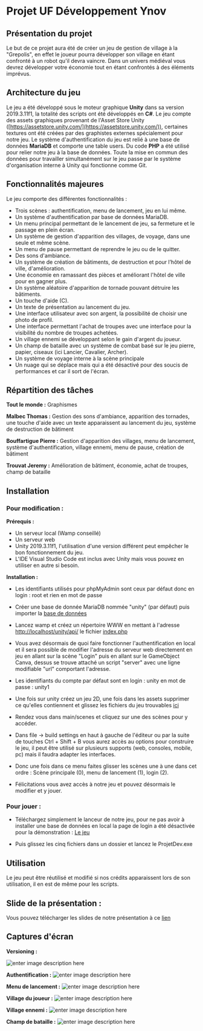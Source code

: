 # Projet UF Développement Ynov
## Présentation du projet
Le but de ce projet aura été de créer un jeu de gestion de village à la "Grepolis", en effet le joueur pourra développer son village en étant confronté à un robot qu'il devra vaincre. Dans un univers médiéval vous devrez développer votre économie tout en étant confrontés à des éléments imprévus. 

## Architecture du jeu
Le jeu a été développé sous le moteur graphique **Unity** dans sa version 2019.3.11f1, la totalité des scripts ont été développés en **C#**. Le jeu compte des assets graphiques provenant de l'Asset Store Unity ([https://assetstore.unity.com/](https://assetstore.unity.com/)),
certaines textures ont été créées par des graphistes externes spécialement pour notre jeu. Le système d'authentification du jeu est relié à une base de données **MariaDB** et comporte une table users. Du code **PHP** a été utilisé pour relier notre jeu à la base de données. Toute la mise en commun des données pour travailler simultanément sur le jeu passe par le système d'organisation interne à Unity qui fonctionne comme Git.  

## Fonctionnalités majeures

Le jeu comporte des différentes fonctionnalités : 
* Trois scènes : authentification, menu de lancement, jeu en lui même.
* Un système d'authentification par base de données MariaDB.
* Un menu principal permettant de le lancement de jeu, sa fermeture et le passage en plein écran.
* Un système de gestion d'apparition des villages, de voyage, dans une seule et même scène.
* Un menu de pause permettant de reprendre le jeu ou de le quitter.
* Des sons d'ambiance.
* Un système de création de bâtiments, de destruction et pour l’hôtel de ville, d'amélioration.
* Une économie en ramassant des pièces et améliorant l'hôtel de ville pour en gagner plus.
* Un système aléatoire d'apparition de tornade pouvant détruire les bâtiments.
* Un touche d'aide (C).
* Un texte de présentation au lancement du jeu.
* Une interface utilisateur avec son argent, la possibilité de choisir une photo de profil.
* Une interface permettant l'achat de troupes avec une interface pour la visibilité du nombre de troupes achetées.
* Un village ennemi se développant selon le gain d'argent du joueur.
* Un champ de bataille avec un système de combat basé sur le jeu pierre, papier, ciseaux (ici Lancier, Cavalier, Archer).
* Un système de voyage interne à la scène principale
* Un nuage qui se déplace mais qui a été désactivé pour des soucis de performances et car il sort de l'écran. 

## Répartition des tâches
**Tout le monde :** Graphismes

**Malbec Thomas :** Gestion des sons d'ambiance, apparition des tornades, une touche d'aide avec un texte apparaissent au lancement du jeu, système de destruction de bâtiment

**Bouffartigue Pierre :** Gestion d'apparition des villages, menu de lancement, système d'authentification, village ennemi, menu de pause, création de bâtiment

**Trouvat Jeremy :** Amélioration de bâtiment, économie, achat de troupes, champ de bataille

## Installation

### Pour modification :
__Prérequis :__
- Un serveur local (Wamp conseillé)
- Un serveur web
- Unity 2019.3.11f1, l'utilisation d'une version différent peut empêcher le bon fonctionnement du jeu.
- L'IDE Visual Studio Code est inclus avec Unity mais vous pouvez en utiliser en autre si besoin.

__Installation :__
* Les identifiants utilisés pour phpMyAdmin sont ceux par défaut donc en login : root et rien en mot de passe

* Créer une base de donnée MariaDB nommée "unity" (par défaut) puis importer la [base de données](https://github.com/PierreBouffartigue/ProjetDev/tree/master/Base%20de%20donn%C3%A9es)
* Lancez wamp et créez un répertoire WWW en mettant  à l'adresse [http://localhost/unity/api/](http://localhost/unity/api/) le fichier [index.php](https://github.com/PierreBouffartigue/ProjetDev/tree/master/Serveur%20web)

* Vous avez désormais de quoi faire fonctionner l'authentification en local et il sera possible de modifier l'adresse du serveur web directement en jeu en allant sur la scène "Login" puis en allant sur le GameObject Canva, dessus se trouve attaché un script "server" avec une ligne modifiable "url" comportant l'adresse. 

* Les identifiants du compte par défaut sont en login : unity en mot de passe : unity1

* Une fois sur unity créez un jeu 2D, une fois dans les assets supprimer ce qu'elles contiennent et glissez les fichiers du jeu trouvables [ici](https://github.com/PierreBouffartigue/ProjetDev/tree/master/Jeu)

* Rendez vous dans main/scenes et cliquez sur une des scènes pour y accéder.

* Dans file -> build settings en haut à gauche de l'éditeur ou par la suite de touches Ctrl + Shift + B vous aurez accès au options pour construire le jeu, il peut être utilisé sur plusieurs supports (web, consoles, mobile, pc) mais il faudra adapter les interfaces. 

* Donc une fois dans ce menu faites glisser les scènes une à une dans cet ordre : Scène principale (0), menu de lancement (1), login (2).

* Félicitations vous avez accès à notre jeu et pouvez désormais le modifier et y jouer.

### Pour jouer :
* Téléchargez simplement le lanceur de notre jeu, pour ne pas avoir à installer une base de données en local la page de login a été désactivée pour la démonstration : [Le jeu](https://github.com/PierreBouffartigue/ProjetDev/tree/master/JeuJouable)

* Puis glissez les cinq fichiers dans un dossier et lancez le ProjetDev.exe


##  Utilisation
Le jeu peut être réutilisé et modifié si nos crédits apparaissent lors de son utilisation, il en est de même pour les scripts.

## Slide de la présentation :
Vous pouvez télécharger les slides de notre présentation à ce [lien](https://cdn.discordapp.com/attachments/698581960179843262/715885602846933033/Projet_Dev.pdf)

## Captures d'écran
**Versioning :**

![enter image description here](https://cdn.discordapp.com/attachments/698581960179843262/715890918368215050/Collaboration.PNG)

**Authentification :**
![enter image description here](https://cdn.discordapp.com/attachments/698581960179843262/715882341045764196/Login.PNG)

**Menu de lancement :**
![enter image description here](https://cdn.discordapp.com/attachments/698581960179843262/715882342127894588/LaunchMenu.PNG)

**Village du joueur :**
![enter image description here](https://cdn.discordapp.com/attachments/698581960179843262/715882343226802216/VillagePrincipal.PNG)

**Village ennemi :**
![enter image description here](https://cdn.discordapp.com/attachments/698581960179843262/715882345667887144/Enemy.PNG)

**Champ de bataille :**
![enter image description here](https://cdn.discordapp.com/attachments/698581960179843262/715882345818882118/Bataille.PNG)
